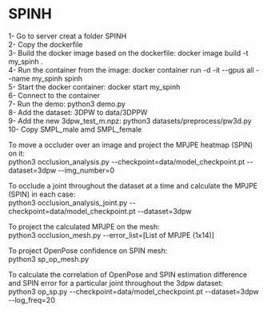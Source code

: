 # SPINH
1- Go to server creat a folder SPINH  
2- Copy the dockerfile    
3- Build the docker image based on the dockerfile: docker image build -t my_spinh .  
4- Run the container from the image: docker container run -d -it --gpus all --name my_spinh spinh  
5- Start the docker container: docker start my_spinh  
6- Connect to the container  
7- Run the demo: python3 demo.py  
8- Add the dataset: 3DPW to data/3DPPW  
9- Add the new 3dpw_test_m.npz: python3 datasets/preprocess/pw3d.py  
10- Copy SMPL_male amd SMPL_female  

To move a occluder over an image and project the MPJPE heatmap (SPIN) on it:  
	python3 occlusion_analysis.py --checkpoint=data/model_checkpoint.pt --dataset=3dpw --img_number=0  
  
To occlude a joint throughout the dataset at a time and calculate the MPJPE (SPIN) in each case:  
	python3 occlusion_analysis_joint.py --checkpoint=data/model_checkpoint.pt --dataset=3dpw  
  
To project the calculated MPJPE on the mesh:  
	python3 occlusion_mesh.py --error_list=[List of MPJPE (1x14)]  
  
To project OpenPose confidence on SPIN mesh:    
	python3 sp_op_mesh.py  
  
To calculate the correlation of OpenPose and SPIN estimation difference and SPIN error for a particular joint throughout the 3dpw dataset:  
	python3 op_sp.py --checkpoint=data/model_checkpoint.pt --dataset=3dpw --log_freq=20  